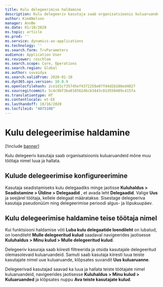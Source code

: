 ```yaml
---
title: Kulu delegeerimise haldamine
description: Kulu delegeeriv kasutaja saab organisatsioonis kuluaruandeid mõne muu töötaja nimel luua ja hallata.
author: KimANelson
manager: AnnBe
ms.date: 01/10/2020
ms.topic: article
ms.prod: ''
ms.service: dynamics-ax-applications
ms.technology: ''
ms.search.form: TrvParameters
audience: Application User
ms.reviewer: roschlom
ms.search.scope: Core, Operations
ms.search.region: Global
ms.author: suvaidya
ms.search.validFrom: 2020-01-10
ms.dyn365.ops.version: 10.0.9
ms.openlocfilehash: 2ce1d1cf35745ef4372258e07fd4d2b108ed4827
ms.sourcegitcommit: 5c4c9bf3ba018562d6cb3443c01d550489c415fa
ms.translationtype: HT
ms.contentlocale: et-EE
ms.lasthandoff: 10/16/2020
ms.locfileid: "4075108"
---
```

# <a name="manage-expense-delegation"></a>Kulu delegeerimise haldamine

[!include [banner](../includes/banner.md)]

Kulu delegeeriv kasutaja saab organisatsioonis kuluaruandeid mõne muu töötaja nimel luua ja hallata.

## <a name="configuring-expense-delegation"></a>Kulude delegeerimise konfigureerimine

Kasutaja seadistamiseks kulu delegaadiks minge jaotisse **Kuluhaldus > Seadistamine > Üldine > Delegaadid** , et avada leht **Delegaadid**. Valige **Uus** ja seejärel töötaja, kellele delegaat määratakse. Sisestage delegeeriva kasutaja pseudonüüm ning delegeerimise perioodi algus- ja lõpukuupäev.

## <a name="managing-expense-delegation-on-behalf-of-another-employee"></a>Kulu delegeerimise haldamine teise töötaja nimel

Kui funktsiooni haldamise võti **Luba kulu delegaatide loendileht** on lubatud, on loendileht **Mulle delegeeritud kulud** saadaval navigeerides jaotisesse **Kuluhaldus > Minu kulud > Mulle delegeeritud kulud**.

Delegeeriv kasuraja saab kiiresti filtreerida ja otsida kasutajale delegeeritud olemasolevaid kuluaruandeid. Samuti saab kasutaja kiiresti luua teiste kasutajate nimel uue kuluaruande, klõpsates suvandit **Uus kuluaruanne**.

Delegeerivad kasutajad saavad ka luua ja hallata teiste töötajate nimel kuluaruandeid, navigeerides jaotisesse **Kuluhaldus > Minu kulud > Kuluaruanded** ja klõpsates nuppu **Ava teiste kasutajate kulud**.
